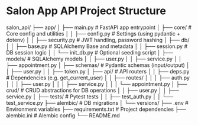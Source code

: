 # Salon App API Project Structure

salon_api/
├── app/
│ ├── main.py # FastAPI app entrypoint
│ ├── core/ # Core config and utilities
│ │ ├── config.py # Settings (using pydantic + dotenv)
│ │ ├── security.py # JWT handling, password hashing
│ ├── db/
│ │ ├── base.py # SQLAlchemy Base and metadata
│ │ ├── session.py # DB session logic
│ │ └── init_db.py # Optional seeding script
│ ├── models/ # SQLAlchemy models
│ │ ├── user.py
│ │ ├── service.py
│ │ ├── appointment.py
│ ├── schemas/ # Pydantic schemas (input/output)
│ │ ├── user.py
│ │ ├── token.py
│ ├── api/ # API routers
│ │ ├── deps.py # Dependencies (e.g. get_current_user)
│ │ ├── routes/
│ │ │ ├── auth.py
│ │ │ ├── user.py
│ │ │ ├── service.py
│ │ │ └── appointment.py
│ ├── crud/ # CRUD abstractions for DB operations
│ │ ├── user.py
│ │ ├── service.py
│ ├── tests/ # Pytest tests
│ │ ├── test_auth.py
│ │ └── test_service.py
├── alembic/ # DB migrations
│ └── versions/
├── .env # Environment variables
├── requirements.txt # Project dependencies
├── alembic.ini # Alembic config
└── README.md
